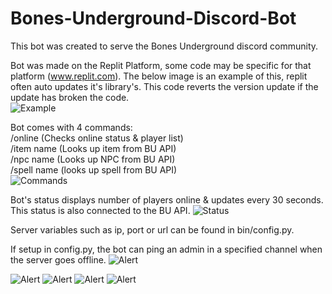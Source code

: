 # Bones-Underground-Discord-Bot
This bot was created to serve the Bones Underground discord community. 

Bot was made on the Replit Platform, some code may be specific for that platform (www.replit.com).
The below image is an example of this, replit often auto updates it's library's. This code reverts the version update if the update has broken the code.<br>
![Example](https://cdn.discordapp.com/attachments/849988039383711754/1001725791668797480/Screen_Shot_2022-07-27_at_3.40.28_pm.png)

Bot comes with 4 commands:<br>
/online (Checks online status & player list)<br>
/item name (Looks up item from BU API)<br>
/npc name (Looks up NPC from BU API)<br>
/spell name (looks up spell from BU API)<br>
![Commands](https://cdn.discordapp.com/attachments/849988039383711754/1001727047896404080/Screen_Shot_2022-07-27_at_3.45.27_pm.png)

Bot's status displays number of players online & updates every 30 seconds. This status is also connected to the BU API.
![Status](https://cdn.discordapp.com/attachments/849988039383711754/1001727739738472509/Screen_Shot_2022-07-27_at_3.48.17_pm.png)<br>

Server variables such as ip, port or url can be found in bin/config.py.

If setup in config.py, the bot can ping an admin in a specified channel when the server goes offline.
![Alert](https://cdn.discordapp.com/attachments/849988039383711754/1001731912664088686/Screen_Shot_2022-07-27_at_4.04.51_pm.png)


![Alert](https://cdn.discordapp.com/attachments/849988039383711754/1004997824561303652/1.PNG)
![Alert](https://cdn.discordapp.com/attachments/849988039383711754/1004997824934580245/2.PNG)
![Alert](https://cdn.discordapp.com/attachments/849988039383711754/1004997825249148928/3.PNG)
![Alert](https://cdn.discordapp.com/attachments/849988039383711754/1004997825530187837/4.PNG)
